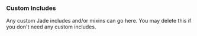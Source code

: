 ### Custom Includes
Any custom Jade includes and/or mixins can go here. You may delete this if you
don't need any custom includes.
